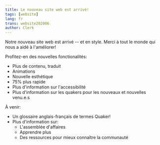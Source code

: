 ```yaml
---
title: Le nouveau site web est arrivé!
tags: [website]
lang: fr
trans: website202006
author: Clerk
---
```

Notre nouveau site web est arrivé -- et en style. Merci à tout le monde qui nous a aidé à l'améliorer!

Profitez-en des nouvelles fonctionalités:
* Plus de contenu, traduit
* Animations
* Nouvelle esthétique
* 75% plus rapide
* Plus d'information sur l'accessibilité
* Plus d'information sur les quakers pour les nouveaux et nouvelles venu.e.s

À venir:
* Un glossaire anglais-français de termes Quaker!
* Plus d'information sur:
  * L'assemblée d'affaires
  * Apprendre plus
  * Des ressources pour mieux connaître la communauté
